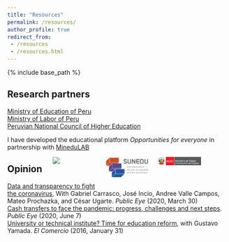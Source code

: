 ```yaml
---
title: "Resources"
permalink: /resources/
author_profile: true
redirect_from:
 - /resources
 - /resources.html
---
```


  {% include base_path %}

## Research partners
[Ministry of Education of Peru](https://www.gob.pe/minedu)<br>
[Ministry of Labor of Peru](https://www.gob.pe/mtpe)<br>
[Peruvian National Council of Higher Education](https://www.gob.pe/sunedu)<br>

I have developed the educational platform *Opportunities for everyone* in partnership with [MineduLAB](http://www.minedu.gob.pe/minedulab/)<br>
<figure class="third">
	<img class="img-responsive" style="float: right; margin: 0px 20px 20px 0px;" src="/images/MTPE-800px-PCM-Trabajo.png" width="100">
	<img class="img-responsive" style="float: right; margin: 0px 20px 20px 00px;" src="/images/SUNEDU.png" width="100">
	<img class="img-responsive" style="float: right; margin: 0px 20px 20px 00px;" src="/images/OPT.png" width="100">
</figure>


## Opinion
[Data and transparency to fight the coronavirus](https://ojo-publico.com/1718/datos-y-transparencia-para-luchar-contra-el-coronavirus), With Gabriel Carrasco, José Incio, Andree Valle Campos, Mateo Prochazka, and César Ugarte. _Public Eye_ (2020, March 30)<br>
[Cash transfers to face the pandemic: progress, challenges and next steps](https://ojo-publico.com/1852/los-bonos-para-encarar-la-pandemia-avances-retos-y-siguientes-pasos). _Public Eye_ (2020, June 7)<br>
[University or technical institute? Time for education reform](https://elcomercio-pe.translate.goog/economia/peru/universidad-instituto-hora-reforma-educacion-209625-noticia/?_x_tr_sl=es&_x_tr_tl=en&_x_tr_hl=en&_x_tr_pto=sc), with Gustavo Yamada. _El Comercio_ (2016, January 31)
